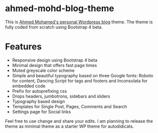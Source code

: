 # ahmed-mohd-blog-theme

This is <a href="http://ahmedmohd.com">Ahmed Mohamed's personal Wordpress blog</a> theme. The theme is fully coded from scratch using Bootstrap 4 beta.

# Features

<ul>

<li>Responsive design using Bootstrap 4 beta
</li>

<li>Minimal design that offers fast page times
</li>

<li>Muted greyscale color scheme
</li>

<li>Simple and beautiful typography based on three Google fonts: Roboto for content, Dancing Script for tags and footers and Inconsolata for embedded code
</li>

<li>Prefix for autoprefixing css
</li>

<li>Drops headers, jumbotrons, sidebars and sliders
</li>

<li>Typography based design
</li>

<li>Templates for Single Post, Pages, Comments and Search
</li>

<li>Settings page for Social links
</li>

</ul>

Feel free to use change and share your edits. I am planning to release the theme as minimal theme as a starter WP theme for autodidicats.
